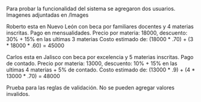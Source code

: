 Para probar la funcionalidad del sistema se agregaron dos usuarios.
Imagenes adjuntadas en /Images

Roberto esta en Nuevo León con beca por familiares docentes y 4 materias inscritas. Pago en mensualidades.
Precio por materia: 18000, descuento: 30% + 15% en las ultimas 3 materias
Costo estimado de: (18000 * .70) + (3 * 18000 * .60) = 45000

Carlos esta en Jalisco con beca por excelencia y 5 materias inscritas. Pago de contado.
Precio por materia: 13000, descuento: 10% + 15% en las ultimas 4 materias + 5% de contado.
Costo estimado de: (13000 * .9) + (4 * 13000 * .70) = 48000

Prueba para las reglas de validación. No se pueden agregar valores invalidos.
